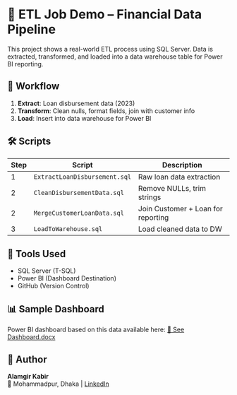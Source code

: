 # 🚀 ETL Job Demo – Financial Data Pipeline

This project shows a real-world ETL process using SQL Server. Data is extracted, transformed, and loaded into a data warehouse table for Power BI reporting.

## 🔄 Workflow

1. **Extract**: Loan disbursement data (2023)
2. **Transform**: Clean nulls, format fields, join with customer info
3. **Load**: Insert into data warehouse for Power BI

## 🛠️ Scripts

| Step | Script                              | Description                         |
|------|-------------------------------------|-------------------------------------|
| 1    | `ExtractLoanDisbursement.sql`       | Raw loan data extraction            |
| 2    | `CleanDisbursementData.sql`         | Remove NULLs, trim strings          |
| 2    | `MergeCustomerLoanData.sql`         | Join Customer + Loan for reporting  |
| 3    | `LoadToWarehouse.sql`               | Load cleaned data to DW             |

## 🧰 Tools Used
- SQL Server (T-SQL)
- Power BI (Dashboard Destination)
- GitHub (Version Control)

## 📊 Sample Dashboard
Power BI dashboard based on this data available here: [📁 See Dashboard.docx](../Dashboard.docx)

## 🔗 Author
**Alamgir Kabir**  
📍 Mohammadpur, Dhaka | [LinkedIn](https://www.linkedin.com/in/alamgir-kabir-247411120/)
